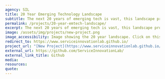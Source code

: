 ```yaml
---
agency: SIL
title: 20 Year Emerging Technology Landscape
subtitle: The next 20 years of emerging tech is vast, this landscape provides you with a visualisation of what to expect in the future.
permalink: /projects/20-year-emtech-landscape/
excerpt: The next 20 years of emerging tech is vast, this landscape provides you with a visualisation of what to expect in the future.
image: /assets/img/projects/new-project.png
image_accessibility: Image showing the 20 year landscape. Click on this to view the blogpost and a detailed view of the landscape.
redirect_to: https://www.serviceinnovationlab.github.io/
project_url: "[New Project](https://www.serviceinnovationlab.github.io/projects/new-project/)"
external_url: https://github.com/ServiceInnovationLab/
external_link_title: Github
media:
resources:
quote:
---
```

